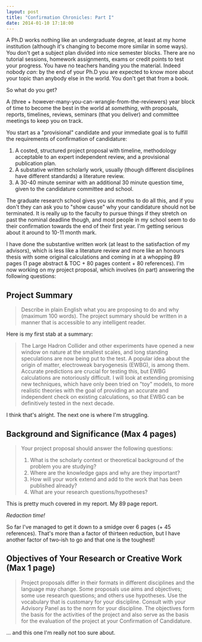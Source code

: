 ```yaml
---
layout: post
title: "Confirmation Chronicles: Part I"
date: 2014-01-10 17:18:00
---
```


A Ph.D works nothing like an undergraduate degree, at least at my home
institution (although it's changing to become more similar in some ways).
You don't get a subject plan divided into nice semester blocks.
There are no tutorial sessions, homework assignments, exams or credit
points to test your progress. You have no teachers handing you the material.
Indeed nobody *can*: by the end of your Ph.D you are expected to know
more about your topic than anybody else in the world. You don't get that
from a book.

So what do you get?

A (three + however-many-you-can-wrangle-from-the-reviewers) year block
of time to become the best in the world at *something*, with proposals,
reports, timelines, reviews, seminars (that you deliver) and committee
meetings to keep you on track.

You start as a "provisional" candidate and your immediate goal is to
fulfill the requirements of confirmation of candidature:

1. A costed, structured project proposal with timeline, methodology
 acceptable to an expert independent review, and a provisional publication
 plan.
2. A substative written scholarly work, usually (though different
 disciplines have different standards) a literature review.
3. A 30-40 minute seminar with an additional 30 minute question time,
 given to the candidature committee and school.

The graduate research school gives you six months to do all this, and if you
don't they can ask you to "show cause" why your candidature should not be
terminated. It is really up to the faculty to pursue things if they stretch on
past the nominal deadline though, and most people in my school seem to do their
confirmation towards the end of their first year. I'm getting serious about it
around to 10-11 month mark.

I have done the substantive written work (at least to the satisfaction of my
advisors), which is less like a literature review and more like an honours
thesis with some original calculations and coming in at a whopping 89 pages
(1 page abstract & TOC + 80 pages content + 80 references). I'm now working on
my project proposal, which involves (in part) answering the following questions:

## Project Summary
> Describe in plain English what you are proposing to do and why (maximum 100 words).
> The project summary should be written in a manner that is accessible to any
> intelligent reader.

Here is my first stab at a summary:

> The Large Hadron Collider and other experiments have opened a new window on
> nature at the smallest scales, and long standing speculations are now being
> put to the test. A popular idea about the origin of matter, electroweak
> baryogenesis (EWBG), is among them. Accurate predictions are crucial for testing
> this, but EWBG calculations are notoriously difficult. I will look at extending
> promising new techniques, which have only been tried on "toy" models, to more
> realistic theories with the goal of providing an accurate and independent check
> on existing calculations, so that EWBG can be definitively tested in the next decade.

I think that's alright. The next one is where I'm struggling.

## Background and Significance (Max 4 pages)
> Your project proposal should answer the following questions:
> 1. What is the scholarly context or theoretical background of the problem you are studying?
> 2. Where are the knowledge gaps and why are they important?
> 3. How will your work extend and add to the work that has been published already?
> 4. What are your research questions/hypotheses?

This is pretty much covered in my report. My 89 page report.

*Redaction time!*

So far I've managed to get it down to a smidge over 6 pages (+ 45 references).
That's more than a factor of thirteen reduction, but I have another factor of
two-ish to go and that one is the toughest!

## Objectives of Your Research or Creative Work	(Max 1 page)
> Project proposals differ in their formats in different disciplines and the
> language may change.  Some proposals use aims and objectives; some use research
> questions; and others use hypotheses.  Use the vocabulary that is customary
> for your discipline.  Consult with your Advisory Panel as to the norm for your
> discipline.  The objectives form the basis for the activities of the project and
> also serve as the basis for the evaluation of the project at your Confirmation of
> Candidature.

... and this one I'm really not too sure about.

